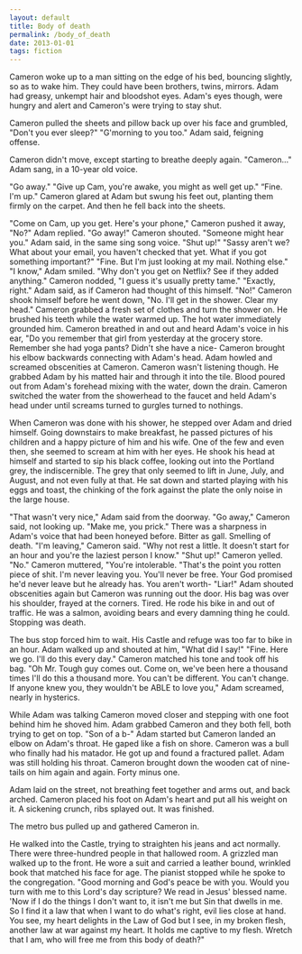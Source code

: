 ```yaml
---
layout: default
title: Body of death
permalink: /body_of_death
date: 2013-01-01
tags: fiction
---
```


Cameron woke up to a man sitting on the edge of his bed, bouncing slightly, so as to wake him. They could have been brothers, twins, mirrors. Adam had greasy, unkempt hair and bloodshot eyes. Adam's eyes though, were hungry and alert and Cameron's were trying to stay shut.

Cameron pulled the sheets and pillow back up over his face and grumbled, "Don't you ever sleep?" 
 "G'morning to you too." Adam said, feigning offense.

Cameron didn't move, except starting to breathe deeply again. "Cameron..." Adam sang, in a 10-year old voice.

"Go away." 
 "Give up Cam, you're awake, you might as well get up." 
 “Fine. I'm up." Cameron glared at Adam but swung his feet out, planting them firmly on the carpet. And then he fell back into the sheets. 

"Come on Cam, up you get. Here's your phone," Cameron pushed it away, "No?" Adam replied. 
 "Go away!" Cameron shouted. 
 "Someone might hear you." Adam said, in the same sing song voice. 
 "Shut up!"
 "Sassy aren't we? What about your email, you haven't checked that yet. What if you got something important?"
 "Fine. But I'm just looking at my mail. Nothing else." 
 "I know," Adam smiled. "Why don't you get on Netflix? See if they added anything." Cameron nodded, "I guess it's usually pretty tame." 
 "Exactly, right." Adam said, as if Cameron had thought of this himself. "No!" Cameron shook himself before he went down, "No. I'll get in the shower. Clear my head." Cameron grabbed a fresh set of clothes and turn the shower on. He brushed his teeth while the water warmed up. The hot water immediately grounded him. Cameron breathed in and out and heard Adam's voice in his ear, "Do you remember that girl from yesterday at the grocery store. Remember she had yoga pants? Didn't she have a nice- Cameron brought his elbow backwards connecting with Adam's head. Adam howled and screamed obscenities at Cameron. Cameron wasn't listening though. He grabbed Adam by his matted hair and through it into the tile. Blood poured out from Adam's forehead mixing with the water, down the drain. Cameron switched the water from the showerhead to the faucet and held Adam's head under until screams turned to gurgles turned to nothings.

When Cameron was done with his shower, he stepped over Adam and dried himself. Going downstairs to make breakfast, he passed pictures of his children and a happy picture of him and his wife. One of the few and even then, she seemed to scream at him with her eyes. He shook his head at himself and started to sip his black coffee, looking out into the Portland grey, the indiscernible. The grey that only seemed to lift in June, July, and August, and not even fully at that. He sat down and started playing with his eggs and toast, the chinking of the fork against the plate the only noise in the large house.

"That wasn't very nice," Adam said from the doorway. "Go away," Cameron said, not looking up. "Make me, you prick." There was a sharpness in Adam's voice that had been honeyed before. Bitter as gall. Smelling of death. "I'm leaving," Cameron said. "Why not rest a little. It doesn't start for an hour and you're the laziest person I know." "Shut up!" Cameron yelled. "No." Cameron muttered, "You're intolerable. "That's the point you rotten piece of shit. I'm never leaving you. You'll never be free. Your God promised he'd never leave but he already has. You aren't worth- "Liar!" Adam shouted obscenities again but Cameron was running out the door. His bag was over his shoulder, frayed at the corners. Tired. He rode his bike in and out of traffic. He was a salmon, avoiding bears and every damning thing he could. Stopping was death.

The bus stop forced him to wait. His Castle and refuge was too far to bike in an hour. Adam walked up and shouted at him, "What did I say!" "Fine. Here we go. I'll do this every day." Cameron matched his tone and took off his bag. "Oh Mr. Tough guy comes out. Come on, we've been here a thousand times I'll do this a thousand more. You can't be different. You can't change. If anyone knew you, they wouldn't be ABLE to love you," Adam screamed, nearly in hysterics.

While Adam was talking Cameron moved closer and stepping with one foot behind him he shoved him. Adam grabbed Cameron and they both fell, both trying to get on top. "Son of a b-" Adam started but Cameron landed an elbow on Adam's throat. He gaped like a fish on shore. Cameron was a bull who finally had his matador. He got up and found a fractured pallet. Adam was still holding his throat. Cameron brought down the wooden cat of nine-tails on him again and again. Forty minus one.

Adam laid on the street, not breathing feet together and arms out, and back arched. Cameron placed his foot on Adam's heart and put all his weight on it. A sickening crunch, ribs splayed out. It was finished.

The metro bus pulled up and gathered Cameron in.

He walked into the Castle, trying to straighten his jeans and act normally. There were three-hundred people in that hallowed room. A grizzled man walked up to the front. He wore a suit and carried a leather bound, wrinkled book that matched his face for age. The pianist stopped while he spoke to the congregation. "Good morning and God's peace be with you. Would you turn with me to this Lord's day scripture? We read in Jesus' blessed name. 'Now if I do the things I don't want to, it isn't me but Sin that dwells in me. So I find it a law that when I want to do what's right, evil lies close at hand. You see, my heart delights in the Law of God but I see, in my broken flesh, another law at war against my heart. It holds me captive to my flesh. Wretch that I am, who will free me from this body of death?"